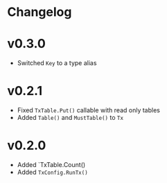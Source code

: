 # Changelog

# v0.3.0

- Switched `Key` to a type alias

# v0.2.1

- Fixed `TxTable.Put()` callable with read only tables
- Added `Table()` and `MustTable()` to `Tx`

# v0.2.0

- Added `TxTable.Count()
- Added `TxConfig.RunTx()`
